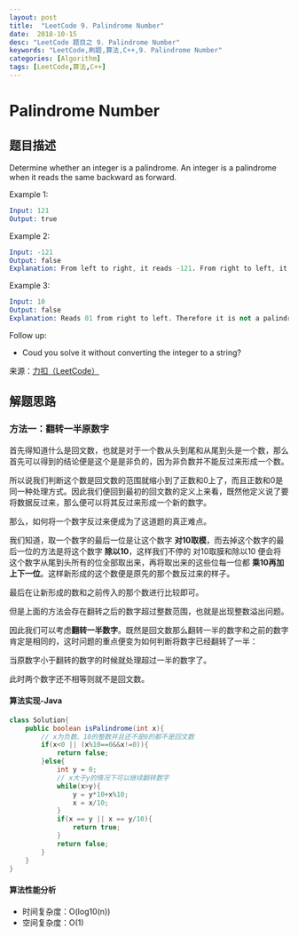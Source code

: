 ```yaml
---
layout: post
title:  "LeetCode 9. Palindrome Number"
date:  2018-10-15
desc: "LeetCode 题目之 9. Palindrome Number"
keywords: "LeetCode,刷题,算法,C++,9. Palindrome Number"
categories: [Algorithm]
tags: [LeetCode,算法,C++]
---
```

# Palindrome Number

## 题目描述

Determine whether an integer is a palindrome. An integer is a palindrome when it reads the same backward as forward.

Example 1:

```s
Input: 121
Output: true
```

Example 2:

```s
Input: -121
Output: false
Explanation: From left to right, it reads -121. From right to left, it becomes 121-. Therefore it is not a palindrome.
```

Example 3:

```s
Input: 10
Output: false
Explanation: Reads 01 from right to left. Therefore it is not a palindrome.
```

Follow up:

- Coud you solve it without converting the integer to a string?

来源：[力扣（LeetCode）](https://leetcode-cn.com/problems/palindrome-number)

## 解题思路

### 方法一：翻转一半原数字

首先得知道什么是回文数，也就是对于一个数从头到尾和从尾到头是一个数，那么首先可以得到的结论便是这个是是非负的，因为非负数并不能反过来形成一个数。

所以说我们判断这个数是回文数的范围就缩小到了正数和0上了，而且正数和0是同一种处理方式。因此我们便回到最初的回文数的定义上来看，既然他定义说了要将数据反过来，那么便可以将其反过来形成一个新的数字。

那么，如何将一个数字反过来便成为了这道题的真正难点。

我们知道，取一个数字的最后一位是让这个数字 **对10取模**，而去掉这个数字的最后一位的方法是将这个数字 **除以10**，这样我们不停的 对10取膜和除以10 便会将这个数字从尾到头所有的位全部取出来，再将取出来的这些位每一位都 **乘10再加上下一位**。这样新形成的这个数便是原先的那个数反过来的样子。

最后在让新形成的数和之前传入的那个数进行比较即可。

但是上面的方法会存在翻转之后的数字超过整数范围，也就是出现整数溢出问题。

因此我们可以考虑**翻转一半数字**。既然是回文数那么翻转一半的数字和之前的数字肯定是相同的，这时问题的重点便变为如何判断将数字已经翻转了一半：

当原数字小于翻转的数字的时候就处理超过一半的数字了。

此时两个数字还不相等则就不是回文数。

#### 算法实现-Java

```java
class Solution{
    public boolean isPalindrome(int x){
        // x为负数、10的整数并且还不是0的都不是回文数
        if(x<0 || (x%10==0&&x!=0)){
            return false;
        }else{
            int y = 0;
            // x大于y的情况下可以继续翻转数字
            while(x>y){
                y = y*10+x%10;
                x = x/10;
            }
            if(x == y || x == y/10){
                return true;
            }
            return false;
        }
    }
}
```

#### 算法性能分析

- 时间复杂度：O(log10(n))
- 空间复杂度：O(1)

